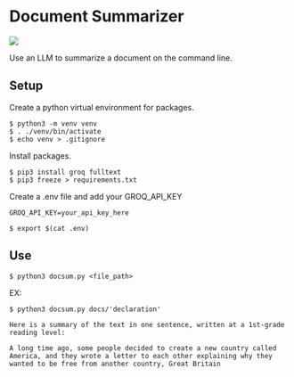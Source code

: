 # Document Summarizer

[![](https://github.com/luisgomez214/docsum/workflows/tests/badge.svg)](https://github.com/luisgomez214/docsum/actions?query=workflow%3Atests)

Use an LLM to summarize a document on the command line.

## Setup

Create a python virtual environment for packages.
```
$ python3 -m venv venv
$ . ./venv/bin/activate
$ echo venv > .gitignore
```

Install packages.
```
$ pip3 install groq fulltext
$ pip3 freeze > requirements.txt
``` 

Create a .env file and add your GROQ_API_KEY
```
GROQ_API_KEY=your_api_key_here
```

```
$ export $(cat .env)
```

## Use

```
$ python3 docsum.py <file_path>
```

EX:
```
$ python3 docsum.py docs/'declaration'

Here is a summary of the text in one sentence, written at a 1st-grade reading level:

A long time ago, some people decided to create a new country called America, and they wrote a letter to each other explaining why they wanted to be free from another country, Great Britain

```

